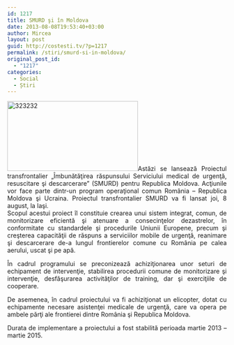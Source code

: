 ```yaml
---
id: 1217
title: SMURD şi în Moldova
date: 2013-08-08T19:53:40+03:00
author: Mircea
layout: post
guid: http://costesti.tv/?p=1217
permalink: /stiri/smurd-si-in-moldova/
original_post_id:
  - "1217"
categories:
  - Social
  - Știri
---
```

</p> 

<p style="text-align:justify;">
  <a href="http://costestean.files.wordpress.com/2013/08/323232.jpg"><img alt="323232" class="alignleft size-full wp-image-1218" src="http://costestean.files.wordpress.com/2013/08/323232.jpg" style="height:160px;width:300px;" /></a>Astăzi se lansează Proiectul transfrontalier &bdquo;&Icirc;mbunătăţirea răspunsului Serviciului medical de urgenţă, resuscitare şi descarcerare&rdquo; (SMURD) pentru Republica Moldova. Acţiunile vor face parte dintr-un program operaţional comun Rom&acirc;nia &#8211; Republica Moldova şi Ucraina. Proiectul transfrontalier SMURD va fi lansat joi, 8 august, la Iaşi.<br /> Scopul acestui proiect &icirc;l constituie crearea unui sistem integrat, comun, de monitorizare eficientă şi atenuare a consecinţelor dezastrelor, &icirc;n conformitate cu standardele şi procedurile Uniunii Europene, precum şi creşterea capacităţii de răspuns a serviciilor mobile de urgenţă, reanimare şi descarcerare de-a lungul frontierelor comune cu Rom&acirc;nia pe calea aerului, uscat şi pe apă.
</p>

<p style="text-align:justify;">
  &Icirc;n cadrul programului se preconizează achiziţionarea unor seturi de echipament de intervenţie, stabilirea procedurii comune de monitorizare şi intervenţie, desfăşurarea activităţilor de training, dar şi exerciţiile de cooperare.
</p>

<p style="text-align:justify;">
  De asemenea, &icirc;n cadrul proiectului va fi achiziţionat un elicopter, dotat cu echipamente necesare asistenţei medicale de urgenţă, care va opera pe ambele părţi ale frontierei dintre Rom&acirc;nia şi Republica Moldova.
</p>

<p style="text-align:justify;">
  Durata de implementare a proiectului a fost stabilită perioada martie 2013 &#8211; martie 2015.
</p>

<p style="text-align:justify;">
  &nbsp;
</p>